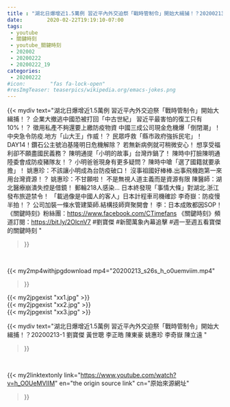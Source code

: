 ```yaml
---
title : "湖北日爆增近1.5萬例 習近平內外交迫祭「戰時管制令」開始大緝捕！？20200213-1 劉寶傑 黃世聰 李正皓 陳東豪 姚惠珍 李奇嶽 陳立遠 "
date:        2020-02-22T19:19:10-07:00
tags:
 - youtube
 - 關鍵時刻
 - youtube_關鍵時刻
 - 202002
 - 20200222
 - 20200222_19
categories:
 - 20200222
#icon:        "fas fa-lock-open"
#resImgTeaser: teaserpics/wikipedia.org/emacs-jokes.png
---
```


{{< mydiv text="湖北日爆增近1.5萬例 習近平內外交迫祭「戰時管制令」開始大緝捕！？ 企業大撤逃中國恐被打回「中古世紀」 習近平最害怕的復工只有10%！？ 徵用私產不夠還要上繳防疫物資 中國三成公司現金危機爆「倒閉潮」！ 中央急令防疫.地方「山大王」作威！？ 民眾呼救「縣市政府強拆民宅」！ DAY14！鑽石公主號泊基隆明日危機解除？ 若無新病例就可稍微安心！ 想享受福利卻不願盡國民義務？ 陳明通提「小明的故事」台灣炸鍋了！ 陳時中打臉陳明通陸委會成防疫豬隊友！？ 小明爸爸現身有更多疑問？ 陳時中嗆「選了國籍就要承擔」！ 姚惠珍：不該讓小明成為台防疫破口！ 沒事祖國好棒棒.出事飛機跑第一來用台灣資源！？ 姚惠珍：不甘願啦！ 不是無視人道主義而是資源有限 陳醫師：湖北醫療崩潰失控是借鏡！ 郵輪218人感染… 日本終發現「事情大條」對湖北.浙江發布旅遊禁令！ 「載過像是中國人的客人」日本計程車司機確診 李奇嶽：防疫慢半拍！？ 公司加裝一條水管建築師.結構技師齊聚開會！ 李：日本成敗都因SOP！  《關鍵時刻》粉絲團：https://www.facebook.com/CTimefans 《關鍵時刻》頻道訂閱：https://bit.ly/2OlcnV7  #劉寶傑 #新聞萬象內幕追擊 #週一至週五看寶傑的關鍵時刻 "
>}}
<br>


{{< my2mp4withjpgdownload mp4="20200213_s26s_h_o0uemviim.mp4"
>}}

{{< my2jpgexist "xx1.jpg" >}}<br>
{{< my2jpgexist "xx2.jpg" >}}<br>
{{< my2jpgexist "xx3.jpg" >}}<br>



{{< mydiv text="湖北日爆增近1.5萬例 習近平內外交迫祭「戰時管制令」開始大緝捕！？20200213-1 劉寶傑 黃世聰 李正皓 陳東豪 姚惠珍 李奇嶽 陳立遠 "
>}}
<br>

{{< my2linktextonly link="https://www.youtube.com/watch?v=h_O0UeMVIIM"
en="the origin source link" cn="原始來源網址"
>}}


<br>

